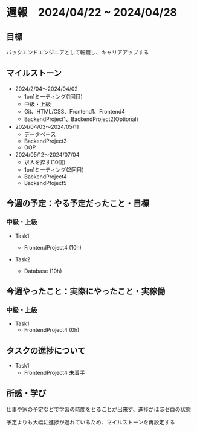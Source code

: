 # 週報　2024/04/22 ~ 2024/04/28

## 目標
バックエンドエンジニアとして転職し、キャリアアップする

## マイルストーン
- 2024/2/04〜2024/04/02
    - 1on1ミーティング(1回目)
    - 中級・上級
    - Git、HTML/CSS、Frontend1、Frontend4
    - BackendProject1、BackendProject2(Optional)
- 2024/04/03〜2024/05/11
    - データベース
    - BackendProject3
    - OOP
- 2024/05/12〜2024/07/04
    - 求人を探す(10個)
    - 1on1ミーティング(2回目)
    - BackendProject4
    - BackendPfoject5

## 今週の予定：やる予定だったこと・目標
### 中級・上級
- Task1
    - FrontendProject4 (10h)

- Task2
    - Database (10h)

## 今週やったこと：実際にやったこと・実稼働
### 中級・上級
- Task1
   - FrontendProject4 (0h)

## タスクの進捗について
- Task1
    - FrontendProject4 未着手


## 所感・学び
仕事や家の予定などで学習の時間をとることが出来ず、進捗がほぼゼロの状態

予定よりも大幅に進捗が遅れているため、マイルストーンを再設定する
